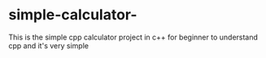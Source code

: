# simple-calculator-
This is the simple cpp calculator project in c++ for beginner to understand cpp and it's very simple
